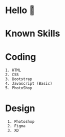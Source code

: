 # Hello 👋


# Known Skills

  # Coding
    1. HTML
    2. CSS
    3. Bootstrap
    4. Javascript (Basic)
    5. PhotoShop
  
  # Design
     1. Photoshop
     2. Figma
     3. XD
     
